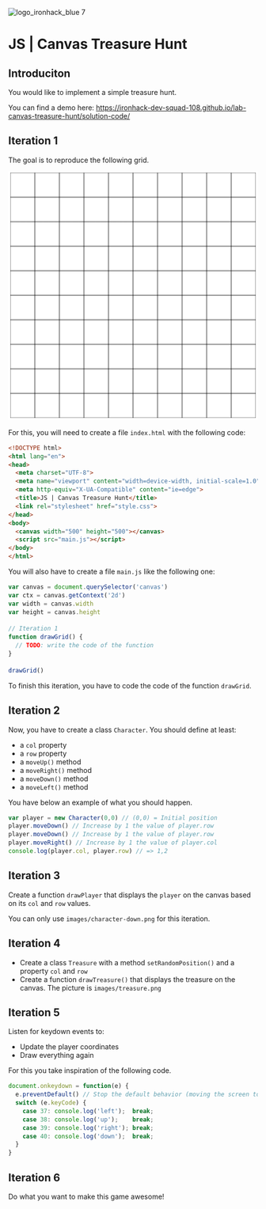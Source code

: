 ![logo_ironhack_blue 7](https://user-images.githubusercontent.com/23629340/40541063-a07a0a8a-601a-11e8-91b5-2f13e4e6b441.png)

# JS | Canvas Treasure Hunt

## Introduciton

You would like to implement a simple treasure hunt.

You can find a demo here: https://ironhack-dev-squad-108.github.io/lab-canvas-treasure-hunt/solution-code/

## Iteration 1

The goal is to reproduce the following grid.

![](screenshots/grid.png)

For this, you will need to create a file `index.html` with the following code:

```html
<!DOCTYPE html>
<html lang="en">
<head>
  <meta charset="UTF-8">
  <meta name="viewport" content="width=device-width, initial-scale=1.0">
  <meta http-equiv="X-UA-Compatible" content="ie=edge">
  <title>JS | Canvas Treasure Hunt</title>
  <link rel="stylesheet" href="style.css">
</head>
<body>
  <canvas width="500" height="500"></canvas>
  <script src="main.js"></script>
</body>
</html>
```

You will also have to create a file `main.js` like the following one:
```js
var canvas = document.querySelector('canvas')
var ctx = canvas.getContext('2d')
var width = canvas.width
var height = canvas.height

// Iteration 1
function drawGrid() {
  // TODO: write the code of the function
}

drawGrid()
```

To finish this iteration, you have to code the code of the function `drawGrid`.

## Iteration 2

Now, you have to create a class `Character`. You should define at least:
- a `col` property
- a `row` property
- a `moveUp()` method
- a `moveRight()` method
- a `moveDown()` method
- a `moveLeft()` method

You have below an example of what you should happen.
```js
var player = new Character(0,0) // (0,0) = Initial position
player.moveDown() // Increase by 1 the value of player.row
player.moveDown() // Increase by 1 the value of player.row
player.moveRight() // Increase by 1 the value of player.col
console.log(player.col, player.row) // => 1,2
```

## Iteration 3 

Create a function `drawPlayer` that displays the `player` on the canvas based on its `col` and `row` values.

You can only use `images/character-down.png` for this iteration.


## Iteration 4
- Create a class `Treasure` with a method `setRandomPosition()` and a property `col` and `row`
- Create a function `drawTreasure()` that displays the treasure on the canvas. The picture is `images/treasure.png`

## Iteration 5
Listen for keydown events to:
- Update the player coordinates
- Draw everything again

For this you take inspiration of the following code.
```js
document.onkeydown = function(e) {
  e.preventDefault() // Stop the default behavior (moving the screen to the left/up/right/down)
  switch (e.keyCode) {
    case 37: console.log('left');  break;
    case 38: console.log('up');    break;
    case 39: console.log('right'); break;
    case 40: console.log('down');  break;
  }
}
```

## Iteration 6
Do what you want to make this game awesome!

